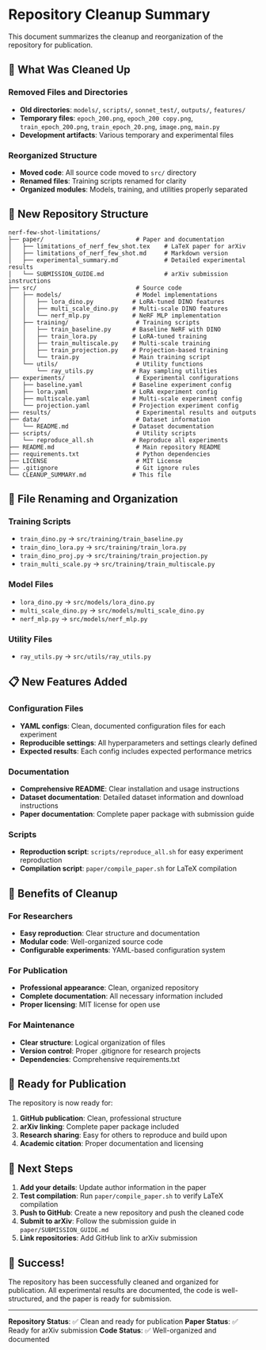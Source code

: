 # Repository Cleanup Summary

This document summarizes the cleanup and reorganization of the repository for publication.

## 🧹 What Was Cleaned Up

### Removed Files and Directories
- **Old directories**: `models/`, `scripts/`, `sonnet_test/`, `outputs/`, `features/`
- **Temporary files**: `epoch_200.png`, `epoch_200 copy.png`, `train_epoch_200.png`, `train_epoch_20.png`, `image.png`, `main.py`
- **Development artifacts**: Various temporary and experimental files

### Reorganized Structure
- **Moved code**: All source code moved to `src/` directory
- **Renamed files**: Training scripts renamed for clarity
- **Organized modules**: Models, training, and utilities properly separated

## 📁 New Repository Structure

```
nerf-few-shot-limitations/
├── paper/                          # Paper and documentation
│   ├── limitations_of_nerf_few_shot.tex    # LaTeX paper for arXiv
│   ├── limitations_of_nerf_few_shot.md     # Markdown version
│   ├── experimental_summary.md             # Detailed experimental results
│   └── SUBMISSION_GUIDE.md                 # arXiv submission instructions
├── src/                            # Source code
│   ├── models/                     # Model implementations
│   │   ├── lora_dino.py           # LoRA-tuned DINO features
│   │   ├── multi_scale_dino.py    # Multi-scale DINO features
│   │   └── nerf_mlp.py            # NeRF MLP implementation
│   ├── training/                   # Training scripts
│   │   ├── train_baseline.py      # Baseline NeRF with DINO
│   │   ├── train_lora.py          # LoRA-tuned training
│   │   ├── train_multiscale.py    # Multi-scale training
│   │   ├── train_projection.py    # Projection-based training
│   │   └── train.py               # Main training script
│   └── utils/                      # Utility functions
│       └── ray_utils.py           # Ray sampling utilities
├── experiments/                    # Experimental configurations
│   ├── baseline.yaml              # Baseline experiment config
│   ├── lora.yaml                  # LoRA experiment config
│   ├── multiscale.yaml            # Multi-scale experiment config
│   └── projection.yaml            # Projection experiment config
├── results/                        # Experimental results and outputs
├── data/                           # Dataset information
│   └── README.md                  # Dataset documentation
├── scripts/                        # Utility scripts
│   └── reproduce_all.sh           # Reproduce all experiments
├── README.md                       # Main repository README
├── requirements.txt                # Python dependencies
├── LICENSE                         # MIT License
├── .gitignore                      # Git ignore rules
└── CLEANUP_SUMMARY.md             # This file
```

## 🔄 File Renaming and Organization

### Training Scripts
- `train_dino.py` → `src/training/train_baseline.py`
- `train_dino_lora.py` → `src/training/train_lora.py`
- `train_dino_proj.py` → `src/training/train_projection.py`
- `train_multi_scale.py` → `src/training/train_multiscale.py`

### Model Files
- `lora_dino.py` → `src/models/lora_dino.py`
- `multi_scale_dino.py` → `src/models/multi_scale_dino.py`
- `nerf_mlp.py` → `src/models/nerf_mlp.py`

### Utility Files
- `ray_utils.py` → `src/utils/ray_utils.py`

## 📋 New Features Added

### Configuration Files
- **YAML configs**: Clean, documented configuration files for each experiment
- **Reproducible settings**: All hyperparameters and settings clearly defined
- **Expected results**: Each config includes expected performance metrics

### Documentation
- **Comprehensive README**: Clear installation and usage instructions
- **Dataset documentation**: Detailed dataset information and download instructions
- **Paper documentation**: Complete paper package with submission guide

### Scripts
- **Reproduction script**: `scripts/reproduce_all.sh` for easy experiment reproduction
- **Compilation script**: `paper/compile_paper.sh` for LaTeX compilation

## 🎯 Benefits of Cleanup

### For Researchers
- **Easy reproduction**: Clear structure and documentation
- **Modular code**: Well-organized source code
- **Configurable experiments**: YAML-based configuration system

### For Publication
- **Professional appearance**: Clean, organized repository
- **Complete documentation**: All necessary information included
- **Proper licensing**: MIT license for open use

### For Maintenance
- **Clear structure**: Logical organization of files
- **Version control**: Proper .gitignore for research projects
- **Dependencies**: Comprehensive requirements.txt

## 🚀 Ready for Publication

The repository is now ready for:

1. **GitHub publication**: Clean, professional structure
2. **arXiv linking**: Complete paper package included
3. **Research sharing**: Easy for others to reproduce and build upon
4. **Academic citation**: Proper documentation and licensing

## 📝 Next Steps

1. **Add your details**: Update author information in the paper
2. **Test compilation**: Run `paper/compile_paper.sh` to verify LaTeX compilation
3. **Push to GitHub**: Create a new repository and push the cleaned code
4. **Submit to arXiv**: Follow the submission guide in `paper/SUBMISSION_GUIDE.md`
5. **Link repositories**: Add GitHub link to arXiv submission

## 🎉 Success!

The repository has been successfully cleaned and organized for publication. All experimental results are documented, the code is well-structured, and the paper is ready for submission.

---

**Repository Status**: ✅ Clean and ready for publication
**Paper Status**: ✅ Ready for arXiv submission
**Code Status**: ✅ Well-organized and documented 